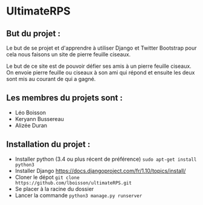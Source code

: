 # UltimateRPS

## But du projet :
Le but de se projet et d'apprendre à utiliser Django et Twitter Bootstrap pour cela nous faisons un site de pierre feuille ciseaux.

Le but de ce site est de pouvoir défier ses amis à un pierre feuille ciseaux. On envoie pierre feuille ou ciseaux à son ami qui répond et ensuite les deux sont mis au courant de qui a gagné.

## Les membres du projets sont :
* Léo Boisson
* Keryann Bussereau
* Alizée Duran

## Installation du projet :
* Installer python (3.4 ou plus récent de préférence) `sudo apt-get install python3`
* Installer Django <https://docs.djangoproject.com/fr/1.10/topics/install/>
* Cloner le dépot `git clone https://github.com/lboisson/ultimateRPS.git`
* Se placer à la racine du dossier
* Lancer la commande `python3 manage.py runserver`
